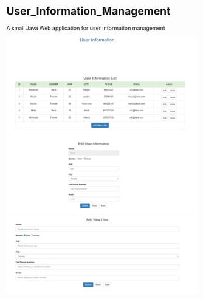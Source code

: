 # User_Information_Management

A small Java Web application for user information management


![image](https://github.com/532839167/User_Information_Management/blob/master/img/1.jpg)
![image](https://github.com/532839167/User_Information_Management/blob/master/img/2.jpg)
![image](https://github.com/532839167/User_Information_Management/blob/master/img/3.jpg)
![image](https://github.com/532839167/User_Information_Management/blob/master/img/4.jpg)
